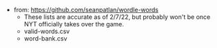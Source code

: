 + from: https://github.com/seanpatlan/wordle-words
    + These lists are accurate as of 2/7/22, but probably won't be once NYT officially takes over the game.
    + valid-words.csv
    + word-bank.csv
